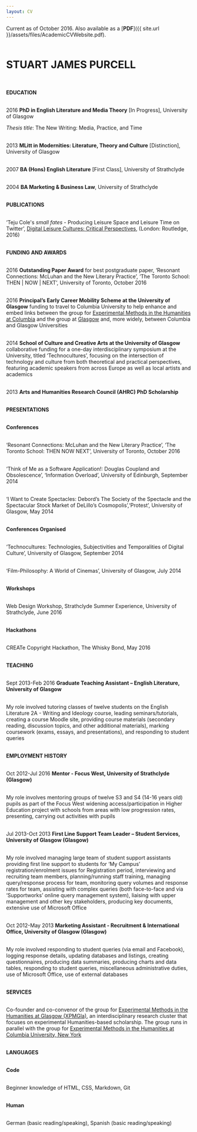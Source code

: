 ```yaml
---
layout: CV
---
```


Current as of October 2016. Also available as a [**PDF**]({{ site.url }}/assets/files/AcademicCVWebsite.pdf).    
<br>

**STUART JAMES PURCELL**   
===   
<br>

**EDUCATION**   
<br>

2016    **PhD in English Literature and Media Theory** [In Progress], University of Glasgow

*Thesis title*: The New Writing: Media, Practice, and Time   
<br>

2013    **MLitt in Modernities: Literature, Theory and Culture** [Distinction], University of Glasgow   
<br>

2007		**BA (Hons) English Literature** [First Class], University of Strathclyde   
<br>

2004		**BA Marketing & Business Law**, University of Strathclyde   
<br>

**PUBLICATIONS**   
<br>

‘Teju Cole's *small fates* - Producing Leisure Space and Leisure Time on Twitter’, <a href="https://www.routledge.com/Digital-Leisure-Cultures-Critical-Perspectives/Carnicelli-McGillivray-McPherson/p/book/9781138955073">Digital Leisure Cultures: Critical Perspectives</a>, (London: Routledge, 2016)   
<br>

**FUNDING AND AWARDS**   
<br>

2016	**Outstanding Paper Award** for best postgraduate paper, ‘Resonant Connections: McLuhan and the New Literary Practice’, ‘The Toronto School: THEN | NOW | NEXT’, University of Toronto, October 2016   
<br>

2016 	  **Principal’s Early Career Mobility Scheme at the University of Glasgow** funding to travel to Columbia University to help enhance and embed links between the group for <a href="https://xpmethod.github.io">Experimental Methods in the Humanities at Columbia</a> and the group at <a href="https://xpmgla.github.io">Glasgow</a> and, more widely, between Columbia and Glasgow Universities   
<br>

2014	 **School of Culture and Creative Arts at the University of Glasgow** collaborative funding for a one-day interdisciplinary symposium at the University, titled ‘Technocultures’, focusing on the intersection of technology and culture from both theoretical and practical perspectives, featuring academic speakers from across Europe as well as local artists and academics   
<br>

2013	 **Arts and Humanities Research Council (AHRC) PhD Scholarship**   
<br>

**PRESENTATIONS**   
<br>

**Conferences**   
<br>

‘Resonant Connections: McLuhan and the New Literary Practice’, ‘The Toronto School: THEN NOW NEXT’, University of Toronto, October 2016   
<br>

‘Think of Me as a Software Application!: Douglas Coupland and Obsolescence’, ‘Information Overload’, University of Edinburgh, September 2014   
<br>

‘I Want to Create Spectacles: Debord’s The Society of the Spectacle and the Spectacular Stock Market of DeLillo’s Cosmopolis’,‘Protest’, University of Glasgow, May 2014   
<br>

**Conferences Organised**   
<br>

‘Technocultures: Technologies, Subjectivities and Temporalities of Digital Culture’, University of Glasgow, September 2014   
<br>

‘Film-Philosophy: A World of Cinemas’, University of Glasgow, July 2014   
<br>

**Workshops**   
<br>

Web Design Workshop, Strathclyde Summer Experience, University of Strathclyde, June 2016   
<br>

**Hackathons**   
<br>

CREATe Copyright Hackathon, The Whisky Bond, May 2016   
<br>

**TEACHING**   
<br>

Sept 2013-Feb 2016	**Graduate Teaching Assistant – English Literature, University of Glasgow**   
<br>

My role involved tutoring classes of twelve students on the English Literature 2A - Writing and Ideology course, leading seminars/tutorials, creating a course Moodle site, providing course materials (secondary reading, discussion topics, and other additional materials), marking coursework (exams, essays, and presentations), and responding to student queries   
<br>

**EMPLOYMENT HISTORY**   
<br>

Oct 2012-Jul 2016	**Mentor - Focus West, University of Strathclyde (Glasgow)**   
<br>

My role involves mentoring groups of twelve S3 and S4 (14-16 years old) pupils as part of the Focus West widening access/participation in Higher Education project with schools from areas with low progression rates, presenting, carrying out activities with pupils   
<br>

Jul 2013-Oct 2013	**First Line Support Team Leader – Student Services, University of Glasgow (Glasgow)**   
<br>

My role involved managing large team of student support assistants providing first line support to students for ‘My Campus’ registration/enrolment issues for Registration period, interviewing and recruiting team members, planning/running staff training, managing query/response process for team, monitoring query volumes and response rates for team, assisting with complex queries (both face-to-face and via ‘Supportworks’ online query management system), liaising with upper management and other key stakeholders, producing key documents, extensive use of Microsoft Office   
<br>

Oct 2012-May 2013	**Marketing Assistant - Recruitment & International Office, University of Glasgow (Glasgow)**   
<br>

My role involved responding to student queries (via email and Facebook), logging response details, updating databases and listings, creating questionnaires, producing data summaries, producing charts and data tables, responding to student queries, miscellaneous administrative duties, use of Microsoft Office, use of external databases   
<br>

**SERVICES**   
<br>

Co-founder and co-convenor of the group for <a href="https://xpmgla.github.io">Experimental Methods in the Humanities at Glasgow (XPMGla)</a>, an interdisciplinary research cluster that focuses on experimental Humanities-based scholarship. The group runs in parallel with the group for <a href="https://xpmethod.github.io">Experimental Methods in the Humanities at Columbia University, New York</a>   
<br>

**LANGUAGES**   
<br>

**Code**   
<br>

Beginner knowledge of HTML, CSS, Markdown, Git   
<br>

**Human**   
<br>

German (basic reading/speaking), Spanish (basic reading/speaking)   
